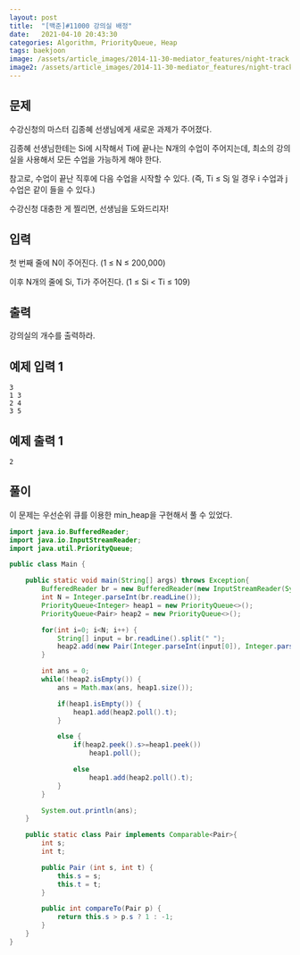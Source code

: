 ```yaml
---
layout: post
title:  "[백준]#11000 강의실 배정"
date:   2021-04-10 20:43:30
categories: Algorithm, PriorityQueue, Heap
tags: baekjoon
image: /assets/article_images/2014-11-30-mediator_features/night-track.JPG
image2: /assets/article_images/2014-11-30-mediator_features/night-track-mobile.JPG
---
```


문제
--------------------

수강신청의 마스터 김종혜 선생님에게 새로운 과제가 주어졌다. 

김종혜 선생님한테는 Si에 시작해서 Ti에 끝나는 N개의 수업이 주어지는데, 최소의 강의실을 사용해서 모든 수업을 가능하게 해야 한다. 

참고로, 수업이 끝난 직후에 다음 수업을 시작할 수 있다. (즉, Ti ≤ Sj 일 경우 i 수업과 j 수업은 같이 들을 수 있다.)

수강신청 대충한 게 찔리면, 선생님을 도와드리자!

입력
---------------------------

첫 번째 줄에 N이 주어진다. (1 ≤ N ≤ 200,000)

이후 N개의 줄에 Si, Ti가 주어진다. (1 ≤ Si < Ti ≤ 109)

출력
----------------

강의실의 개수를 출력하라.

예제 입력 1 
----------------------

```
3
1 3
2 4
3 5
```

예제 출력 1 
------------------------

```
2
```

풀이
--------------------------

이 문제는 우선순위 큐를 이용한 min_heap을 구현해서 풀 수 있었다.

```java
import java.io.BufferedReader;
import java.io.InputStreamReader;
import java.util.PriorityQueue;

public class Main {

    public static void main(String[] args) throws Exception{
        BufferedReader br = new BufferedReader(new InputStreamReader(System.in));
        int N = Integer.parseInt(br.readLine());
        PriorityQueue<Integer> heap1 = new PriorityQueue<>();
        PriorityQueue<Pair> heap2 = new PriorityQueue<>();

        for(int i=0; i<N; i++) {
            String[] input = br.readLine().split(" ");
            heap2.add(new Pair(Integer.parseInt(input[0]), Integer.parseInt(input[1])));
        }

        int ans = 0;
        while(!heap2.isEmpty()) {
            ans = Math.max(ans, heap1.size());

            if(heap1.isEmpty()) {
                heap1.add(heap2.poll().t);
            }

            else {
                if(heap2.peek().s>=heap1.peek())
                    heap1.poll();

                else
                    heap1.add(heap2.poll().t);
            }
        }

        System.out.println(ans);
    }

    public static class Pair implements Comparable<Pair>{
        int s;
        int t;

        public Pair (int s, int t) {
            this.s = s;
            this.t = t;
        }

        public int compareTo(Pair p) {
            return this.s > p.s ? 1 : -1;
        }
    }
}
```
